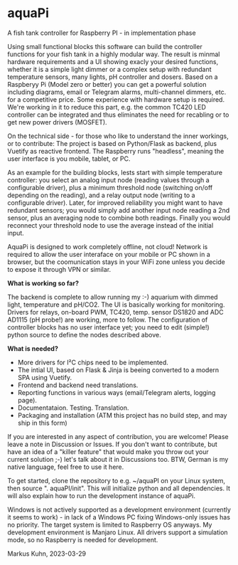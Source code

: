 # aquaPi
A fish tank controller for Raspberry PI - in implementation phase

Using small functional blocks this software can build the controller functions for your fish tank in a highly modular way. The result is minmal hardware requirements and a UI showing exacly your desired functions, whether it is a simple light dimmer or a complex setup with redundant temperature sensors, many lights, pH controller and dosers. Based on a Raspberyy Pi (Model zero or better) you can get a powerful solution including diagrams, email or Telegram alarms, multi-channel dimmers, etc. for a competitive price.
Some experience with hardware setup is required. We're working in it to reduce this part, e.g. the common TC420 LED controller can be integrated and thus eliminates the need for recabling or to get new power drivers (MOSFET). 

On the technical side - for those who like to understand the inner workings, or to contribute:
The project is based on Python/Flask as backend, plus Vuetify as reactive frontend. The Raspberry runs "headless", meaning the user interface is you mobile, tablet, or PC.

As an example for the building blocks, lests start with simple temperature controller: you select an analog input node (reading values through a configurable driver), plus a minimum threshold node (switching on/off depending on the reading), and a relay output node (writing to a configurable driver). Later, for improved reliability you might want to have redundant sensors; you would simply add another input node reading a 2nd sensor, plus an averaging node to combine both readings. Finally you would reconnect your threshold node to use the average instead of the initial input.

AquaPi is designed to work completely offline, not cloud! Network is required to allow the user interaface on your mobile or PC shown in a browser, but the coomunication stays in your WiFi zone unless you decide to expose it through VPN or similar.

**What is working so far?**

The backend is complete to allow running my :-) aquarium with dimmed light, temperature and pH/CO2. The UI is basically working for monitoring. Drivers for relays, on-board PWM, TC420, temp. sensor DS1820 and ADC AD1115 (pH probe!) are working, more to follow.
The configuration of controller blocks has no user interface yet; you need to edit (simple!) python source to define the nodes described above.

**What is needed?**
- More drivers for I²C chips need to be implemented.
- The intial UI, based on Flask & Jinja is beeing converted to a modern SPA using Vuetify.
- Frontend and backend need translations.
- Reporting functions in various ways (email/Telegram alerts, logging page).
- Documentataion. Testing. Translation.
- Packaging and installation (ATM this project has no build step, and may ship in this form)

If you are interested in any aspect of contribution, you are welcome! Please leave a note in Discussion or Issues.
If you don't want to contribute, but have an idea of a "killer feature" that would make you throw out your current solution ;-)  let's talk about it in Discussions too.  BTW, German is my native language, feel free to use it here.

To get started, clone the repository to e.g.  ~/aquaPI  on your Linux system, then source ". aquaPI/init". This will initialize python and all dependencies. It will also explain how to run the development instance of aquaPi.

Windows is not actively supported as a development environment (currently it seems to work) - in lack of a Windows PC fixing Windows-only issues has no priority. The target system is limited to Raspberry OS anyways. My development environment is Manjaro Linux. All drivers support a simulation mode, so no Raspberry is needed for development.

Markus Kuhn, 2023-03-29
